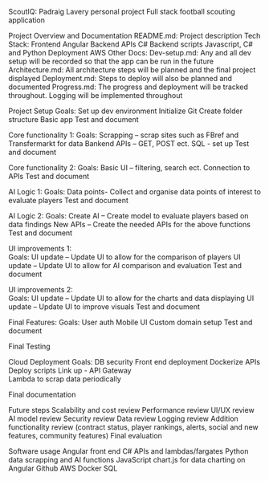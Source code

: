 ScoutIQ:
Padraig Lavery personal project
Full stack football scouting application

Project Overview and Documentation
README.md:
    Project description
    Tech Stack:
            Frontend Angular 
            Backend APIs C#
            Backend scripts Javascript, C# and Python
            Deployment AWS
Other Docs:
    Dev-setup.md:
            Any and all dev setup will be recorded so that the app can be run in the future
Architecture.md:
    All architecture steps will be planned and the final project displayed
Deployment.md: 
    Steps to deploy will also be planned and documented 
Progress.md:
    The progress and deployment will be tracked throughout. Logging will be implemented throughout 

Project Setup 
Goals:
    Set up dev environment 
    Initialize Git 
    Create folder structure
    Basic app
    Test and document 

Core functionality 1:
Goals:
    Scrapping – scrap sites such as FBref and Transfermarkt for data
    Bankend APIs – GET, POST ect. 
    SQL - set up
    Test and document

Core functionality 2:
Goals:
    Basic UI – filtering, search ect. 
    Connection to APIs
    Test and document

AI Logic 1:
Goals:
    Data points- Collect and organise data points of interest to evaluate players
    Test and document

AI Logic 2:
Goals:
    Create AI – Create model to evaluate players based on data findings
    New APIs – Create the needed APIs for the above functions 
    Test and document

UI improvements 1:  
Goals:
    UI update – Update UI to allow for the comparison of players
    UI update – Update UI to allow for AI comparison and evaluation
    Test and document

UI improvements 2:  
Goals:
    UI update – Update UI to allow for the charts and data displaying
    UI update – Update UI to improve visuals 
    Test and document

Final Features: 
Goals: 
    User auth 
    Mobile UI
    Custom domain setup
    Test and document

Final Testing

Cloud Deployment 
Goals:
    DB security
    Front end deployment
    Dockerize APIs
    Deploy scripts
    Link up - API Gateway	
    Lambda to scrap data periodically 

Final documentation 

Future steps
Scalability and cost review
Performance review
UI/UX review
AI model review
Security review
Data review
Logging review
Addition functionality review (contract status, player rankings, alerts, social and new features, community features)
Final evaluation 

Software usage
Angular front end
C# APIs and lambdas/fargates
Python data scrapping and AI functions 
JavaScript chart.js for data charting on Angular 
Github
AWS
Docker 
SQL 

 



 
